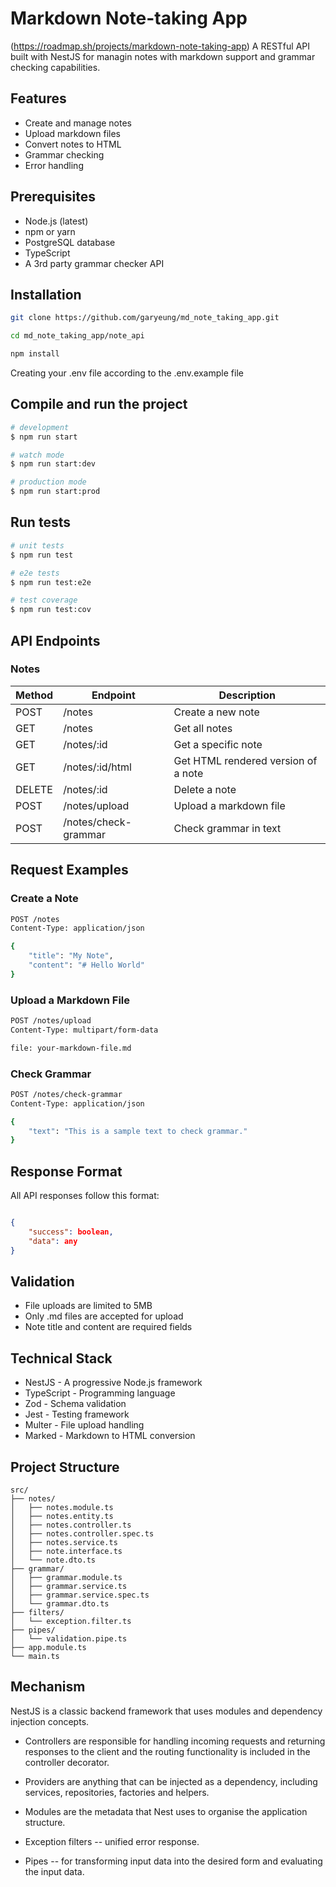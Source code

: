 # Markdown Note-taking App
(https://roadmap.sh/projects/markdown-note-taking-app)
A RESTful API  built with NestJS for managin notes with markdown support and grammar checking capabilities.

## Features
- Create and manage notes
- Upload markdown files
- Convert notes to HTML
- Grammar checking
- Error handling

## Prerequisites
- Node.js (latest)
- npm or yarn
- PostgreSQL database
- TypeScript
- A 3rd party grammar checker API

## Installation
```sh
git clone https://github.com/garyeung/md_note_taking_app.git 

cd md_note_taking_app/note_api 

npm install 
```
Creating your .env file according to the .env.example file

## Compile and run the project

```bash
# development
$ npm run start

# watch mode
$ npm run start:dev

# production mode
$ npm run start:prod
```

## Run tests

```bash
# unit tests
$ npm run test

# e2e tests
$ npm run test:e2e

# test coverage
$ npm run test:cov
```
## API Endpoints
### Notes
| Method | Endpoint | Description |
|---|---|---|
| POST | /notes | Create a new note
| GET |	/notes | Get all notes
| GET |	/notes/:id | Get a specific note
| GET |	/notes/:id/html | Get HTML rendered version of a note
| DELETE | /notes/:id |	Delete a note
| POST | /notes/upload | Upload a markdown file
| POST | /notes/check-grammar |	Check grammar in text 

## Request Examples
### Create a Note
```bash
POST /notes
Content-Type: application/json

{
    "title": "My Note",
    "content": "# Hello World"
}
```

### Upload a Markdown File
```bash
POST /notes/upload
Content-Type: multipart/form-data

file: your-markdown-file.md

```

### Check Grammar
```bash
POST /notes/check-grammar
Content-Type: application/json

{
    "text": "This is a sample text to check grammar."
}
```

## Response Format

All API responses follow this format:
```json

{
    "success": boolean,
    "data": any
}
```


## Validation

- File uploads are limited to 5MB
- Only .md files are accepted for upload
- Note title and content are required fields

## Technical Stack

- NestJS - A progressive Node.js framework
- TypeScript - Programming language
- Zod - Schema validation
- Jest - Testing framework
- Multer - File upload handling
- Marked - Markdown to HTML conversion

## Project Structure
```stylus
src/
├── notes/
│   ├── notes.module.ts
│   ├── notes.entity.ts
│   ├── notes.controller.ts
│   ├── notes.controller.spec.ts
│   ├── notes.service.ts
│   ├── note.interface.ts
│   └── note.dto.ts
├── grammar/
│   ├── grammar.module.ts
│   ├── grammar.service.ts
│   ├── grammar.service.spec.ts
│   └── grammar.dto.ts
├── filters/
│   └── exception.filter.ts
├── pipes/
│   └── validation.pipe.ts
├── app.module.ts 
└── main.ts
```
## Mechanism
NestJS is a classic backend framework that uses modules and dependency injection concepts.

- Controllers are responsible for handling incoming requests and returning responses to the client and the routing functionality is included in the controller decorator.

- Providers are anything that can be injected as a dependency, including services, repositories, factories and helpers.

- Modules are the metadata that Nest uses to organise the application structure.

- Exception filters -- unified error response.

- Pipes -- for transforming input data into the desired form and evaluating the input data.